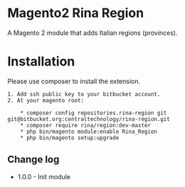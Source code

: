 # Magento2 Rina Region

A Magento 2 module that adds Italian regions (provinces). 

# Installation

Please use composer to install the extension. 

    1. Add ssh public key to your bitbucket account.
    2. At your magento root:

        * composer config repositories.rina-region git git@bitbucket.org:centraltechnology/rina-region.git
        * composer require rina/region:dev-master
        * php bin/magento module:enable Rina_Region
        * php bin/magento setup:upgrade

## Change log
* 1.0.0 - Init module